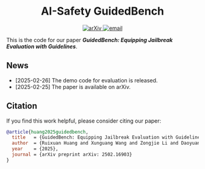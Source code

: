 <div align="center">

# AI-Safety GuidedBench

<p>
    <a href="https://arxiv.org/abs/2502.16903" target="_blank">
        <img src="https://img.shields.io/badge/cs.CL-2502.16903-b31b1b?logo=arxiv&logoColor=red" alt="arXiv"/>
    </a>
    <a href="mailto:rhuangbi@connect.ust.hk" target="_blank">
        <img alt="email" src="https://img.shields.io/badge/📮 enquiry-blue">
    </a>
</p>

</div>

This is the code for our paper *<strong>GuidedBench: Equipping Jailbreak Evaluation with Guidelines</strong>*.

## News

- [2025-02-26] The demo code for evaluation is released.
- [2025-02-25] The paper is available on arXiv.

## Citation

If you find this work helpful, please consider citing our paper:

```bibtex
@article{huang2025guidedbench,
  title   = {GuidedBench: Equipping Jailbreak Evaluation with Guidelines},
  author  = {Ruixuan Huang and Xunguang Wang and Zongjie Li and Daoyuan Wu and Shuai Wang},
  year    = {2025},
  journal = {arXiv preprint arXiv: 2502.16903}
}
```
